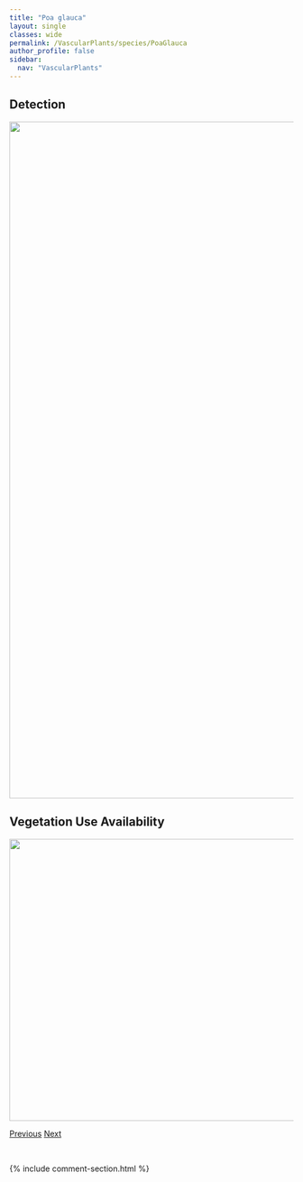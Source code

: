 ```yaml
---
title: "Poa glauca"
layout: single
classes: wide
permalink: /VascularPlants/species/PoaGlauca
author_profile: false
sidebar:
  nav: "VascularPlants"
---
```


<h2>Detection</h2>

<a href="https://drive.google.com/uc?export=view&id=1NvOrIGJQRF2xgGkYmMAK-k25aNfVurpA">
<img src="https://drive.google.com/uc?export=view&id=1NvOrIGJQRF2xgGkYmMAK-k25aNfVurpA" height = "1200" width = "800">
</a>


<h2>Vegetation Use Availability</h2>

<a href="https://drive.google.com/uc?export=view&id=17n9x8WN3WJO7o3OMEot2LkBVQvsXjGr6">
<img src="https://drive.google.com/uc?export=view&id=17n9x8WN3WJO7o3OMEot2LkBVQvsXjGr6" height = "500" width = "1000">
</a>


<a href="/DevelopmentWebsite/VascularPlants/species/PoaCusickii" class="pagination--pager" title="Poa cusickii">Previous</a> <a href="/DevelopmentWebsite/VascularPlants/species/PoaLeptocoma" class="pagination--pager" title="Poa leptocoma">Next</a>

<p>&nbsp;</p>

{% include comment-section.html %}
